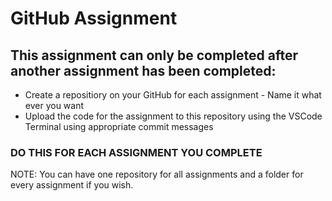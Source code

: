 # GitHub Assignment

## This assignment can only be completed after another assignment has been completed:

* Create a repositiory on your GitHub for each assignment - Name it what ever you want
* Upload the code for the assignment to this repository using the VSCode Terminal using appropriate commit messages

### DO THIS FOR EACH ASSIGNMENT YOU COMPLETE

NOTE: You can have one repository for all assignments and a folder for every assignment if you wish.
